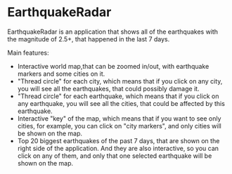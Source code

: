 # EarthquakeRadar
EarthquakeRadar is an application that shows all of the earthquakes with the magnitude of 2.5+, that happened in the last 7 days. 

Main features:

- Interactive world map,that can be zoomed in/out, with earthquake markers and some cities on it.
- "Thread circle" for each city, which means that if you click on any city, you will see all the earthquakes, that could possibly damage it.
- "Thread circle" for each earthquake, which means that if you click on any earthquake, you will see all the cities, that could be affected by this earthquake.
- Interactive "key" of the map, which means that if you want to see only cities, for example, you can click on "city markers", and only cities will be shown on the map.
- Top 20 biggest earthquakes of the past 7 days, that are shown on the right side of the application. And they are also interactive, so you can click on any of them, and only that one selected earthquake will be shown on the map.
